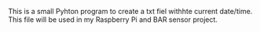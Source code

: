 This is a small Pyhton program to create a txt fiel withhte current date/time. This file will be used in my Raspberry Pi and BAR sensor project.
